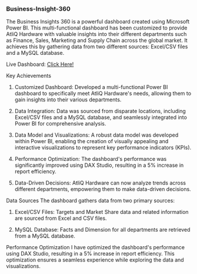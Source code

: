 ### Business-Insight-360
The Business Insights 360 is a powerful dashboard created using Microsoft Power BI. This multi-functional dashboard has been customized to provide AtliQ Hardware with valuable insights into their different departments such as Finance, Sales, Marketing and Supply Chain across the global market. It achieves this by gathering data from two different sources: Excel/CSV files and a MySQL database.

Live Dashboard: [Click Here!](http://surl.li/mdjla)

Key Achievements
1. Customized Dashboard: Developed a multi-functional Power BI dashboard to specifically meet AtliQ Hardware's needs, allowing them to gain insights into their various departments.

2. Data Integration: Data was sourced from disparate locations, including Excel/CSV files and a MySQL database, and seamlessly integrated into Power BI for comprehensive analysis.

3. Data Model and Visualizations: A robust data model was developed within Power BI, enabling the creation of visually appealing and interactive visualizations to represent key performance indicators (KPIs).

4. Performance Optimization: The dashboard's performance was significantly improved using DAX Studio, resulting in a 5% increase in report efficiency.

5. Data-Driven Decisions: AtliQ Hardware can now analyze trends across different departments, empowering them to make data-driven decisions.

Data Sources
The dashboard gathers data from two primary sources:

1. Excel/CSV Files: Targets and Market Share data and related information are sourced from Excel and CSV files.

2. MySQL Database: Facts and Dimension for all departments are retrieved from a MySQL database.

Performance Optimization
I have optimized the dashboard's performance using DAX Studio, resulting in a 5% increase in report efficiency. This optimization ensures a seamless experience while exploring the data and visualizations.
